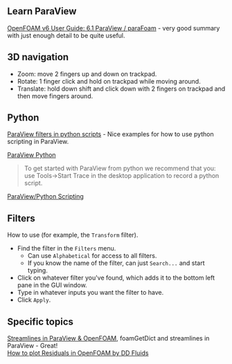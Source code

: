 ## Learn ParaView

[OpenFOAM v6 User Guide: 6.1 ParaView / paraFoam](https://cfd.direct/openfoam/user-guide/v6-paraview/#x30-2200006.1) - very good summary with just enough detail to be quite useful.


## 3D navigation

- Zoom: move 2 fingers up and down on trackpad.
- Rotate: 1 finger click and hold on trackpad while moving around.
- Translate: hold down shift and click down with 2 fingers on trackpad and then move fingers around.


## Python

[ParaView filters in python scripts](https://colorsfordirectors.wordpress.com/2016/04/10/paraview-filters-in-python-scripts/) - Nice examples for how to use python scripting in ParaView.

[ParaView Python](https://www.paraview.org/python/)

>To get started with ParaView from python we recommend that you:
use Tools->Start Trace in the desktop application to record a python script.

[ParaView/Python Scripting](https://www.paraview.org/Wiki/ParaView/Python_Scripting)


## Filters

How to use (for example, the `Transform` filter).

- Find the filter in the `Filters` menu.
    - Can use `Alphabetical` for access to all filters.
    - If you know the name of the filter, can just `Search...` and start typing.
- Click on whatever filter you've found, which adds it to the bottom left pane in the GUI window.
- Type in whatever inputs you want the filter to have.
- Click `Apply`. 


## Specific topics

[Streamlines in ParaView & OpenFOAM](https://www.youtube.com/watch?v=pXWAs0hNFnw), foamGetDict and streamlines in ParaView - Great!  
[How to plot Residuals in OpenFOAM by DD Fluids](https://www.youtube.com/watch?v=q0q_qwprEL4)  

